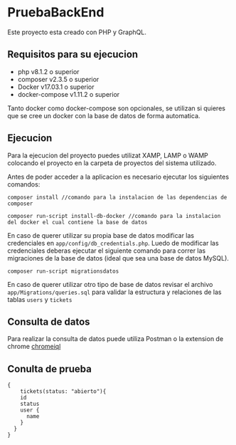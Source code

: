 # PruebaBackEnd

Este proyecto esta creado con PHP y GraphQL.

## Requisitos para su ejecucion

- php v8.1.2 o superior
- composer v2.3.5 o superior
- Docker v17.03.1 o superior
- docker-compose v1.11.2 o superior

Tanto docker como docker-compose son opcionales, se utilizan si quieres que se cree un docker con la base de datos de forma automatica.

## Ejecucion

Para la ejecucion del proyecto puedes utilizat XAMP, LAMP o WAMP colocando el proyecto en la carpeta de proyectos del sistema utilizado.

Antes de poder acceder a la aplicacion es necesario ejecutar los siguientes comandos: 

```
composer install //comando para la instalacion de las dependencias de composer

composer run-script install-db-docker //comando para la instalacion del docker el cual contiene la base de datos

```

En caso de querer utilizar su propia base de datos modificar las credenciales en `app/config/db_credentials.php`. Luedo de modificar las credenciales deberas ejecutar el siguiente comando para correr las migraciones de la base de datos (ideal que sea una base de datos MySQL).


```
composer run-script migrationsdatos
```

En caso de querer utilizar otro tipo de base de datos revisar el archivo `app/Migrations/queries.sql` para validar la estructura y relaciones de las tablas `users` y `tickets`

## Consulta de datos

Para realizar la consulta de datos puede utiliza Postman o la extension de chrome [chromeiql](https://chrome.google.com/webstore/detail/chromeiql/fkkiamalmpiidkljmicmjfbieiclmeij)

## Conulta de prueba

```
{
	tickets(status: "abierto"){
    id
    status
    user {
      name
    }
  }
}
```